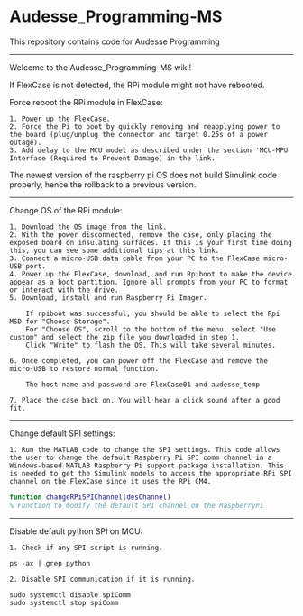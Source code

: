 # Audesse_Programming-MS
This repository contains code for Audesse Programming

***
Welcome to the Audesse_Programming-MS wiki!

If FlexCase is not detected, the RPi module might not have rebooted.

Force reboot the RPi module in FlexCase:

    1. Power up the FlexCase.
    2. Force the Pi to boot by quickly removing and reapplying power to the board (plug/unplug the connector and target 0.25s of a power outage).
    3. Add delay to the MCU model as described under the section 'MCU-MPU Interface (Required to Prevent Damage) in the link.

The newest version of the raspberry pi OS does not build Simulink code properly, hence the rollback to a previous version.

***

Change OS of the RPi module:

    1. Download the OS image from the link.
    2. With the power disconnected, remove the case, only placing the exposed board on insulating surfaces. If this is your first time doing this, you can see some additional tips at this link.
    3. Connect a micro-USB data cable from your PC to the FlexCase micro-USB port.
    4. Power up the FlexCase, download, and run Rpiboot to make the device appear as a boot partition. Ignore all prompts from your PC to format or interact with the drive.
    5. Download, install and run Raspberry Pi Imager.

        If rpiboot was successful, you should be able to select the Rpi MSD for "Choose Storage".
        For "Choose OS", scroll to the bottom of the menu, select "Use custom" and select the zip file you downloaded in step 1.
        Click "Write" to flash the OS. This will take several minutes.

    6. Once completed, you can power off the FlexCase and remove the micro-USB to restore normal function.

        The host name and password are FlexCase01 and audesse_temp

    7. Place the case back on. You will hear a click sound after a good fit.
***
Change default SPI settings:

    1. Run the MATLAB code to change the SPI settings. This code allows the user to change the default Raspberry Pi SPI comm channel in a Windows-based MATLAB Raspberry Pi support package installation. This is needed to get the Simulink models to access the appropriate RPi SPI channel on the FlexCase since it uses the RPi CM4. 
    

```Matlab
function changeRPiSPIChannel(desChannel)
% Function to modify the default SPI channel on the RaspberryPi
```
***
Disable default python SPI on MCU:

    1. Check if any SPI script is running.

```
ps -ax | grep python
```

    2. Disable SPI communication if it is running.
```
sudo systemctl disable spiComm
sudo systemctl stop spiComm
```
